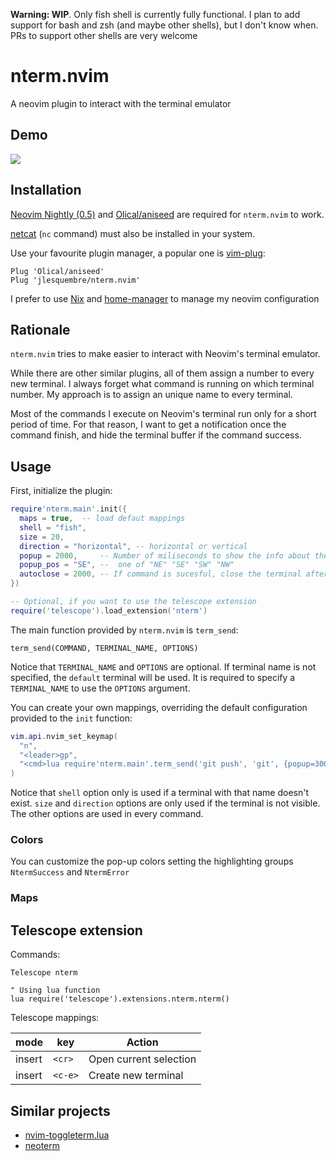 **Warning: WIP**. Only fish shell is currently fully functional. I plan to add
support for bash and zsh (and maybe other shells), but I don't know when. PRs to
support other shells are very welcome

# nterm.nvim

A neovim plugin to interact with the terminal emulator

## Demo

[![](http://img.youtube.com/vi/FdX5683TO1Y/0.jpg)](http://www.youtube.com/watch?v=FdX5683TO1Y)

## Installation

[Neovim Nightly (0.5)](https://github.com/neovim/neovim/releases/tag/nightly)
and [Olical/aniseed](https://github.com/Olical/aniseed) are required for
`nterm.nvim` to work.

[netcat](https://en.wikipedia.org/wiki/Netcat) (`nc` command) must also be
installed in your system.

Use your favourite plugin manager, a popular one is
[vim-plug](https://github.com/junegunn/vim-plug):

```
Plug 'Olical/aniseed'
Plug 'jlesquembre/nterm.nvim'
```

I prefer to use [Nix](https://nixos.org/) and
[home-manager](https://github.com/nix-community/home-manager) to manage my
neovim configuration

## Rationale

`nterm.nvim` tries to make easier to interact with Neovim's terminal emulator.

While there are other similar plugins, all of them assign a number to every new
terminal. I always forget what command is running on which terminal number. My
approach is to assign an unique name to every terminal.

Most of the commands I execute on Neovim's terminal run only for a short period
of time. For that reason, I want to get a notification once the command finish,
and hide the terminal buffer if the command success.

## Usage

First, initialize the plugin:

```lua
require'nterm.main'.init({
  maps = true,  -- load defaut mappings
  shell = "fish",
  size = 20,
  direction = "horizontal", -- horizontal or vertical
  popup = 2000,     -- Number of miliseconds to show the info about the commmand. 0 to dissable
  popup_pos = "SE", --  one of "NE" "SE" "SW" "NW"
  autoclose = 2000, -- If command is sucesful, close the terminal after that number of miliseconds. 0 to disable
})

-- Optional, if you want to use the telescope extension
require('telescope').load_extension('nterm')
```

The main function provided by `nterm.nvim` is `term_send`:

`term_send(COMMAND, TERMINAL_NAME, OPTIONS)`

Notice that `TERMINAL_NAME` and `OPTIONS` are optional. If terminal name is not
specified, the `default` terminal will be used. It is required to specify a
`TERMINAL_NAME` to use the `OPTIONS` argument.

You can create your own mappings, overriding the default configuration provided
to the `init` function:

```lua
vim.api.nvim_set_keymap(
  "n",
  "<leader>gp",
  "<cmd>lua require'nterm.main'.term_send('git push', 'git', {popup=3000, popup_pos="NE", autoclose=0})<cr>"
)
```

Notice that `shell` option only is used if a terminal with that name doesn't
exist. `size` and `direction` options are only used if the terminal is not
visible. The other options are used in every command.

### Colors

You can customize the pop-up colors setting the highlighting groups
`NtermSuccess` and `NtermError`

### Maps

## Telescope extension

Commands:

```viml
Telescope nterm

" Using lua function
lua require('telescope').extensions.nterm.nterm()
```

Telescope mappings:

| mode   | key     | Action                 |
| ------ | ------- | ---------------------- |
| insert | `<cr>`  | Open current selection |
| insert | `<c-e>` | Create new terminal    |

## Similar projects

- [nvim-toggleterm.lua](https://github.com/akinsho/nvim-toggleterm.lua)
- [neoterm](https://github.com/kassio/neoterm)
